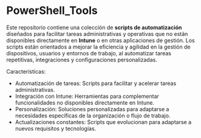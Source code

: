 # PowerShell_Tools

Este repositorio contiene una colección de **scripts de automatización** diseñados para facilitar tareas administrativas y operativas que no están disponibles directamente en **Intune** o en otras aplicaciones de gestión. Los scripts están orientados a mejorar la eficiencia y agilidad en la gestión de dispositivos, usuarios y entornos de trabajo, al automatizar tareas repetitivas, integraciones y configuraciones personalizadas.

Características:
- Automatización de tareas: Scripts para facilitar y acelerar tareas administrativas.
- Integración con Intune: Herramientas para complementar funcionalidades no disponibles directamente en Intune.
- Personalización: Soluciones personalizadas para adaptarse a necesidades específicas de la organización o flujo de trabajo.
- Actualizaciones constantes: Scripts que evolucionan para adaptarse a nuevos requisitos y tecnologías.
